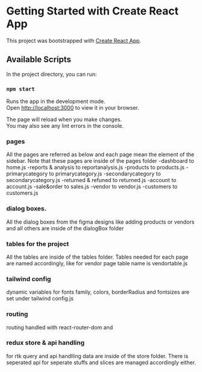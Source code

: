 # Getting Started with Create React App

This project was bootstrapped with [Create React App](https://github.com/facebook/create-react-app).

## Available Scripts

In the project directory, you can run:

### `npm start`

Runs the app in the development mode.\
Open [http://localhost:3000](http://localhost:3000) to view it in your browser.

The page will reload when you make changes.\
You may also see any lint errors in the console.

### pages
All the pages are referred as below and each page mean the element of the sidebar. Note that these pages are inside of the pages folder
        -dashboard to home.js
        -reports & analysis to reportanalysis.js
        -products to products.js
        -primarycategory to primarycategory.js
        -secondarycategory to secondarycategory.js
        -returned & refuned to returned.js
        -account to account.js
        -sale&order to sales.js
        -vendor to vendor.js
        -customers to customers.js


### dialog boxes.
All the dialog boxes from the figma designs like adding products or vendors and all others are inside of the dialogBox folder


### tables for the project
All the tables are inside of the tables folder. Tables needed for each page are named accordingly, like for vendor page table name is vendortable.js


### tailwind config
dynamic variables for fonts family, colors, borderRadius and fontsizes  are set under tailwind config.js


### routing
routing handled with react-router-dom and 

### redux store & api handling
for rtk query and api handlling data are inside of the store folder. There is seperated api for seperate stuffs and slices are managed accordingly either.




